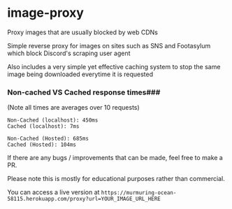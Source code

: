 # image-proxy
Proxy images that are usually blocked by web CDNs

Simple reverse proxy for images on sites such as SNS and Footasylum which block Discord's scraping user agent

Also includes a very simple yet effective caching system to stop the same image being downloaded everytime it is requested

### Non-cached VS Cached response times###
(Note all times are averages over 10 requests)
```
Non-Cached (localhost): 450ms
Cached (localhost): 7ms

Non-Cached (Hosted): 685ms
Cached (Hosted): 104ms
```

If there are any bugs / improvements that can be made, feel free to make a PR. 

Please note this is mostly for educational purposes rather than commercial.

You can access a live version at `https://murmuring-ocean-58115.herokuapp.com/proxy?url=YOUR_IMAGE_URL_HERE`
